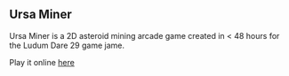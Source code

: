 Ursa Miner
----------

Ursa Miner is a 2D asteroid mining arcade game created in < 48 hours for the Ludum Dare 29 game jame.

Play it online <a href="http://collectivecognition.github.io/UrsaMiner">here</a>